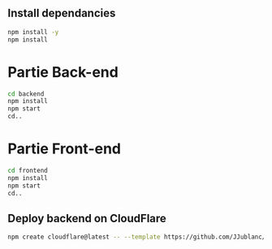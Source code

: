 ## Install dependancies
```bash
npm install -y
npm install
```

# Partie Back-end
```bash
cd backend
npm install
npm start
cd..
```

# Partie Front-end
```bash
cd frontend
npm install
npm start
cd..
```

## Deploy backend on CloudFlare

```bash
npm create cloudflare@latest -- --template https://github.com/JJublanc/journey_cooking.git/backend#dev
```
